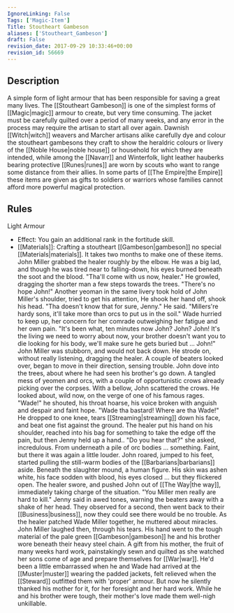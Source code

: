 ```yaml
---
IgnoreLinking: False
Tags: ['Magic-Item']
Title: Stoutheart Gambeson
aliases: ['Stoutheart_Gambeson']
draft: False
revision_date: 2017-09-29 10:33:46+00:00
revision_id: 56669
---
```


## Description
A simple form of light armour that has been responsible for saving a great many lives. The [[Stoutheart Gambeson]] is one of the simplest forms of [[Magic|magic]] armour to create, but very time consuming. The jacket must be carefully quilted over a period of many weeks, and any error in the process may require the artisan to start all over again. Dawnish [[Witch|witch]] weavers and Marcher artisans alike carefully dye and colour the stoutheart gambesons they craft to show the heraldric colours or livery of the [[Noble House|noble house]] or household for which they are intended, while among the [[Navarr]] and Winterfolk, light leather hauberks bearing protective [[Runes|runes]] are worn by scouts who want to range some distance from their allies. 
In some parts of [[The Empire|the Empire]] these items are given as gifts to soldiers or warriors whose families cannot afford more powerful magical protection.
## Rules
Light Armour
* Effect: You gain an additional rank in the fortitude skill.
* [[Materials]]: Crafting a stoutheart [[Gambeson|gambeson]] no special [[Materials|materials]]. It takes two months to make one of these items.
John Miller grabbed the healer roughly by the elbow. He was a big lad, and though he was tired near to falling-down, his eyes burned beneath the soot and the blood.
"Tha'll come with us now, healer." He growled, dragging the shorter man a few steps towards the trees.
"There's no hope John!" Another yeoman in the same livery took hold of John Miller's shoulder, tried to get his attention, He shook her hand off, shook his head.
"Tha doesn't know that for sure, Jenny." He said. "Millers're hardy sons, it'll take more than orcs to put us in the soil."
Wade hurried to keep up, her concern for her comrade outweighing her fatigue and her own pain.
"It's been what, ten minutes now John? John? John! It's the living we need to worry about now, your brother doesn't want you to die looking for his body, we'll make sure he gets buried but ... John!"
John Miller was stubborn, and would not back down. He strode on, without really listening, dragging the healer. A couple of beaters looked over, began to move in their direction, sensing trouble. John dove into the trees, about where he had seen his brother's go down. A tangled mess of yeomen and orcs, with a couple of opportunistic crows already picking over the corpses.
With a bellow, John scattered the crows. He looked about, wild now, on the verge of one of his famous rages. "Wade!" he shouted, his throat hoarse, his voice broken with anguish and despair and faint hope. "Wade tha bastard! Where are tha Wade!"
He dropped to one knee, tears [[Streaming|streaming]] down his face, and beat one fist against the ground. The healer put his hand on his shoulder, reached into his bag for something to take the edge off the pain, but then Jenny held up a hand..
"Do you hear that?" she asked, incredulous. From underneath a pile of orc bodies ... something. Faint, but there it was again a little louder.
John roared, jumped to his feet, started pulling the still-warm bodies of the [[Barbarians|barbarians]] aside. Beneath the slaughter mound, a human figure. His skin was ashen white, his face sodden with blood, his eyes closed ... but they flickered open. The healer swore, and pushed John out of [[The Way|the way]], immediately taking charge of the situation.
"You Miller men really are hard to kill." Jenny said in awed tones, warning the beaters away with a shake of her head. They observed for a second, then went back to their [[Business|business]], now they could see there would be no trouble. As the healer patched Wade Miller together, he muttered about miracles.
John Miller laughed then, through his tears. His hand went to the tough material of the pale green [[Gambeson|gambeson]] he and his brother wore beneath their heavy steel chain. A gift from his mother, the fruit of many weeks hard work, painstakingly sewn and quilted as she watched her sons come of age and prepare themselves for [[War|war]]. He'd been a little embarrassed when he and Wade had arrived at the [[Muster|muster]] wearing the padded jackets, felt relieved when the [[Steward]] outfitted them with 'proper' armour. But now he silently thanked his mother for it, for her foresight and her hard work.
While he and his brother were tough, their mother's love made them well-nigh unkillable.